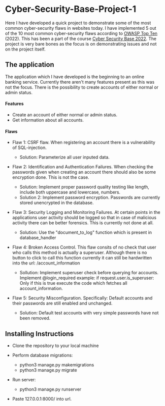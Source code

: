 # Cyber-Security-Base-Project-1

Here I have developed a quick project to demonstrate some of the most common cyber-security flaws in websites today. I have implemented 5 out of the 10 most common cyber-security flaws according to [OWASP Top Ten](https://owasp.org/www-project-top-ten/) (2022). This has been a part of the course [Cyber Security Base 2022](https://cybersecuritybase.mooc.fi/module-3.1). The project is very bare bones as the focus is on demonstrating issues and not on the project itself.

## The application

The application which I have developed is the beginning to an online banking service. Currently there aren't many features present as this was not the focus. There is the possibility to create accounts of either normal or admin status. 

#### Features

- Create an account of either normal or admin status.
- Get information about all accounts.

#### Flaws

- Flaw 1: CSRF flaw. When registering an account there is a vulnerability of SQL-injection.
  - Solution: Parameterize all user inputed data.

- Flaw 2: Identification and Authentication Failures. When checking the passwords given when creating an account there should also be some encryption done. This is not the case.
  - Solution: Implement proper password quality testing like length, include both uppercase and lowercase, numbers. 
  - Solution 2: Implement password encryption. Passwords are currently stored unencrypted in the database.
  
- Flaw 3: Security Logging and Monitoring Failures. At certain points in the applications user activity should be logged so that in case of malicious activity there can be better forensics. This is currently not done at all.
  - Solution: Use the "document_to_log" function which is present in database_handler
  
- Flaw 4: Broken Access Control. This flaw consits of no check that user who calls this method is actually a superuser. Although there is no button to click to call this function currently it can still be hardwritten into the url: /account_information
  - Sollution: Implement superuser check before querying for accounts.
               Implement @login_required
    example: if request.user.is_superuser:
                  Only if this is true execute the code which fetches all account_information.
                  
- Flaw 5: Security Misconfiguration. Specifically: Default accounts and their passwords are still enabled and unchanged.
  - Solution: Default test accounts with very simple passwords have not been removed.
  
## Installing Instructions

- Clone the repository to your local machine
- Perform database migrations:
  - python3 manage.py makemigrations
  - python3 manage.py migrate

- Run server:
  - python3 manage.py runserver
  
- Paste 127.0.0.1:8000/ into url.
